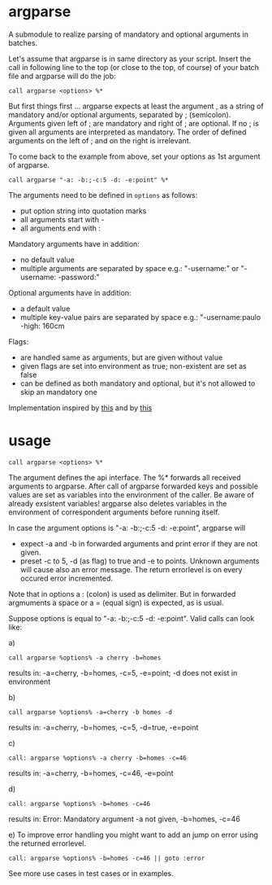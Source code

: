 # argparse

A submodule to realize parsing of mandatory and optional arguments in batches.

Let's assume that argparse is in same directory as your script. Insert the call in following line to the top (or close to the top, of course) of your batch file and argparse will do the job:

```batch
call argparse <options> %*
```

But first things first ...
argparse expects at least the argument <options>, as a string of mandatory and/or optional arguments, separated by ; (semicolon). Arguments given left of ; are mandatory and right of ; are optional. If no ; is given all arguments are interpreted as mandatory. The order of defined arguments on the left of ; and on the right is irrelevant.

To come back to the example from above, set your options as 1st argument of argparse.
```batch
call argparse "-a: -b:;-c:5 -d: -e:point" %*
```

The arguments need to be defined in `options` as follows:
- put option string into quotation marks
- all arguments start with -
- all arguments end with :

Mandatory arguments have in addition:
- no default value
- multiple arguments are separated by space
e.g.: "-username:" or "-username: -password:"

Optional arguments have in addition:
- a default value
- multiple key-value pairs are separated by space
e.g.: "-username:paulo -high: 160cm

Flags:
- are handled same as arguments, but are given without value
- given flags are set into environment as true; non-existent are set as false
- can be defined as both mandatory and optional, but it's not allowed to skip an mandatory one


Implementation inspired by [this](https://stackoverflow.com/questions/3973824/windows-bat-file-optional-argument-parsing/8162578#8162578) and by [this](https://stackoverflow.com/questions/55523387/local-variable-and-return-value-of-function-in-windows-batch)


# usage

```batch
call argparse <options> %*
```

The argument <options> defines the api interface. The %* forwards
all received arguments to argparse. After call of argparse
forwarded keys and possible values are set as variables into the 
environment of the caller. Be aware of already exsistent variables!
argparse also deletes variables in the environment of correspondent
arguments before running itself.

In case the argument options is "-a: -b:;-c:5 -d: -e:point", argparse will
- expect -a and -b in forwarded arguments and print error if they are not given.
- preset -c to 5, -d (as flag) to true and -e to points.
Unknown arguments will cause also an error message. The return errorlevel
is on every occured error incremented.

Note that in options a : (colon) is used as delimiter.
But in forwarded argmuments a space or a = (equal sign)
is expected, as is usual.

Suppose options is equal to "-a: -b:;-c:5 -d: -e:point".
Valid calls can look like:

a)
```batch
call argparse %options% -a cherry -b=homes
```
results in: -a=cherry, -b=homes, -c=5, -e=point; -d does not exist in environment

b)
```batch
call argparse %options% -a=cherry -b homes -d
```
results in: -a=cherry, -b=homes, -c=5, -d=true, -e=point

c)
```batch
call: argparse %options% -a cherry -b=homes -c=46
```
results in: -a=cherry, -b=homes, -c=46, -e=point

d)
```batch
call: argparse %options% -b=homes -c=46
```
results in: Error: Mandatory argument -a not given, -b=homes, -c=46

e)
To improve error handling you might want to add an jump on error using the
returned errorlevel.
```batch
call: argparse %options% -b=homes -c=46 || goto :error
```

See more use cases in test cases or in examples.
